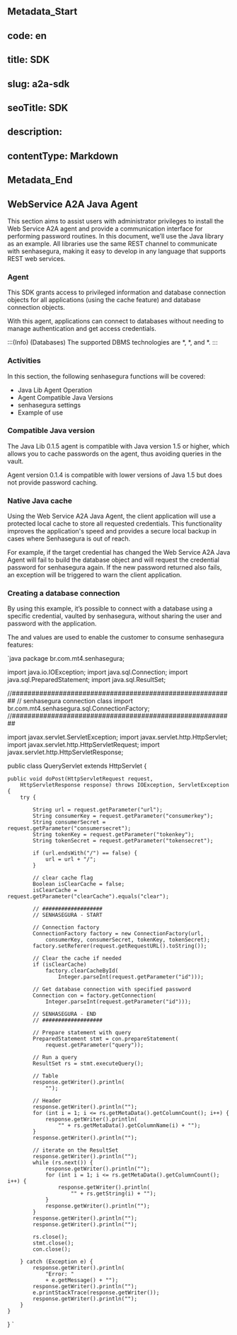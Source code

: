 ## Metadata_Start 
## code: en
## title: SDK 
## slug: a2a-sdk 
## seoTitle: SDK 
## description:  
## contentType: Markdown 
## Metadata_End
## WebService A2A Java Agent

This section aims to assist users with administrator privileges to install the Web Service A2A agent and provide a communication interface for performing password routines. In this document, we’ll  use the Java library as an example. All libraries use the same REST channel to communicate with senhasegura, making it easy to develop in any language that supports REST web services. 

### Agent

This SDK grants access to privileged information and database connection objects for all applications (using the cache feature) and database connection objects.

With this agent, applications can connect to databases without needing to manage authentication and get access credentials.

:::(Info) (Databases)
The supported DBMS technologies are *, *, and *.
:::

### Activities

In this section, the following senhasegura functions will be covered:

* Java Lib Agent Operation
* Agent Compatible Java Versions
* senhasegura settings
* Example of use


### Compatible Java version

The Java Lib 0.1.5 agent is compatible with Java version 1.5 or higher, which allows you to cache passwords on the agent, thus avoiding queries in the vault.

Agent version 0.1.4 is compatible with lower versions of Java 1.5 but does not provide password caching.


### Native Java cache

Using the Web Service A2A Java Agent, the client application will use a protected local cache to store all requested credentials. This functionality improves the application's speed and provides a secure local backup in cases where Senhasegura is out of reach.

For example, if  the target credential has changed the  Web Service A2A Java Agent will fail to build the database object and will request the credential password for senhasegura again. If the new password returned also fails, an exception will be triggered to warn the client application.


### Creating a database connection

By using this example, it’s  possible to connect with a database using a specific credential, vaulted by senhasegura, without sharing the user and password with the application.

The  and  values are used to enable the customer to consume senhasegura features:

`java
package br.com.mt4.senhasegura;

import java.io.IOException;
import java.sql.Connection;
import java.sql.PreparedStatement;
import java.sql.ResultSet;

//#########################################################
// senhasegura connection class
import br.com.mt4.senhasegura.sql.ConnectionFactory;
//#########################################################

import javax.servlet.ServletException;
import javax.servlet.http.HttpServlet;
import javax.servlet.http.HttpServletRequest;
import javax.servlet.http.HttpServletResponse;

public class QueryServlet extends HttpServlet {

    public void doPost(HttpServletRequest request,
        HttpServletResponse response) throws IOException, ServletException {
        try {

            String url = request.getParameter("url");
            String consumerKey = request.getParameter("consumerkey");
            String consumerSecret = request.getParameter("consumersecret");
            String tokenKey = request.getParameter("tokenkey");
            String tokenSecret = request.getParameter("tokensecret");

            if (url.endsWith("/") == false) {
                url = url + "/";
            }

            // clear cache flag
            Boolean isClearCache = false;
            isClearCache = request.getParameter("clearCache").equals("clear");

            // ###################
            // SENHASEGURA - START

            // Connection factory
            ConnectionFactory factory = new ConnectionFactory(url,
                consumerKey, consumerSecret, tokenKey, tokenSecret);
            factory.setReferer(request.getRequestURL().toString());

            // Clear the cache if needed
            if (isClearCache)
                factory.clearCacheById(
                    Integer.parseInt(request.getParameter("id")));

            // Get database connection with specified password
            Connection con = factory.getConnection(
                Integer.parseInt(request.getParameter("id")));

            // SENHASEGURA - END
            // ###################

            // Prepare statement with query
            PreparedStatement stmt = con.prepareStatement(
                request.getParameter("query"));

            // Run a query
            ResultSet rs = stmt.executeQuery();

            // Table
            response.getWriter().println(
                "");

            // Header
            response.getWriter().println("");
            for (int i = 1; i <= rs.getMetaData().getColumnCount(); i++) {
                response.getWriter().println(
                    "" + rs.getMetaData().getColumnName(i) + "");
            }
            response.getWriter().println("");

            // iterate on the ResultSet
            response.getWriter().println("");
            while (rs.next()) {
                response.getWriter().println("");
                for (int i = 1; i <= rs.getMetaData().getColumnCount(); i++) {
                    response.getWriter().println(
                        "" + rs.getString(i) + "");
                }
                response.getWriter().println("");
            }
            response.getWriter().println("");
            response.getWriter().println("");

            rs.close();
            stmt.close();
            con.close();

        } catch (Exception e) {
            response.getWriter().println(
                "Error: "
                + e.getMessage() + "");
            response.getWriter().println("");
            e.printStackTrace(response.getWriter());
            response.getWriter().println("");
        }
    }
}
`
